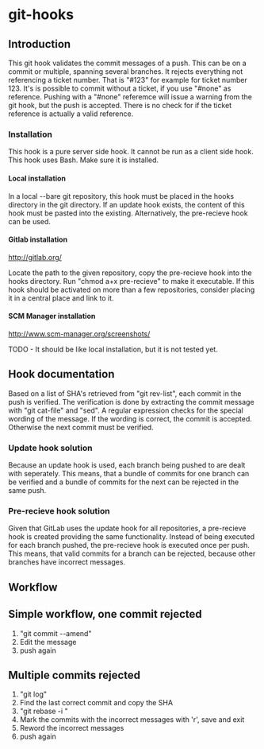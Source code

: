 # git-hooks

## Introduction

This git hook validates the commit messages of a push. This can be on a commit or multiple, spanning several branches.
It rejects everything not referencing a ticket number. That is "#123" for example for ticket number 123.
It's is possible to commit without a ticket, if you use "#none" as reference. Pushing with a "#none" referemce will issue a warning from the git hook, but the push is accepted.
There is no check for if the ticket reference is actually a valid reference.

### Installation 

This hook is a pure server side hook. It cannot be run as a client side hook.
This hook uses Bash. Make sure it is installed.

#### Local installation 

In a local --bare git repository, this hook must be placed in the hooks directory in the git directory.
If an update hook exists, the content of this hook must be pasted into the existing.
Alternatively, the pre-recieve hook can be used.

#### Gitlab installation
http://gitlab.org/

Locate the path to the given repository, copy the pre-recieve hook into the hooks directory.
Run "chmod a+x pre-recieve" to make it executable.
If this hook should be activated on more than a few repositories, consider placing it in a central place and
link to it.

#### SCM Manager installation
http://www.scm-manager.org/screenshots/

TODO - It should be like local installation, but it is not tested yet.



## Hook documentation 

Based on a list of SHA's retrieved from "git rev-list", each commit in the push is verified.
The verification is done by extracting the commit message with "git cat-file" and "sed".
A regular expression checks for the special wording of the message.
If the wording is correct, the commit is accepted. Otherwise the next commit must be verified.

### Update hook solution

Because an update hook is used, each branch being pushed to are dealt with seperately.
This means, that a bundle of commits for one branch can be verified and a bundle of commits for the next can be rejected in the same push.

### Pre-recieve hook solution

Given that GitLab uses the update hook for all repositories, a pre-recieve hook is created providing the same functionality.
Instead of being executed for each branch pushed, the pre-recieve hook is executed once per push.
This means, that valid commits for a branch can be rejected, because other branches have incorrect messages.

## Workflow 

## Simple workflow, one commit rejected

1. "git commit --amend"
1. Edit the message
1. push again
 
## Multiple commits rejected 

1. "git log"
1. Find the last correct commit and copy the SHA
1. "git rebase -i <SHA>"
1. Mark the commits with the incorrect messages with 'r', save and exit
1. Reword the incorrect messages
1. push again
